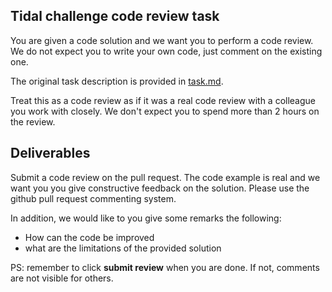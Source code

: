 ## Tidal challenge code review task

You are given a code solution and we want you to perform a code review. We do not expect you to write your own code, just comment on the existing one.

The original task description is provided in [task.md](./task.md).

Treat this as a code review as if it was a real code review with a colleague you work with closely. We don't expect you to spend more than 2 hours on the review.

## Deliverables

Submit a code review on the pull request. The code example is real and we want you you give constructive feedback on the solution. Please use the github pull request commenting system. 

In addition, we would like to you give some remarks the following:
- How can the code be improved
- what are the limitations of the provided solution

PS: remember to click **submit review** when you are done. If not, comments are not visible for others.